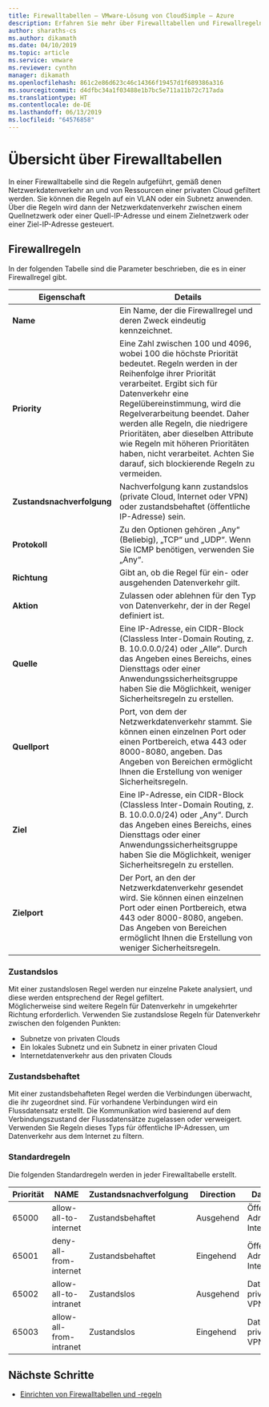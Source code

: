 ```yaml
---
title: Firewalltabellen – VMware-Lösung von CloudSimple – Azure
description: Erfahren Sie mehr über Firewalltabellen und Firewallregeln einer privaten CloudSimple-Cloud.
author: sharaths-cs
ms.author: dikamath
ms.date: 04/10/2019
ms.topic: article
ms.service: vmware
ms.reviewer: cynthn
manager: dikamath
ms.openlocfilehash: 861c2e86d623c46c14366f19457d1f689386a316
ms.sourcegitcommit: d4dfbc34a1f03488e1b7bc5e711a11b72c717ada
ms.translationtype: HT
ms.contentlocale: de-DE
ms.lasthandoff: 06/13/2019
ms.locfileid: "64576858"
---
```

# <a name="firewall-tables-overview"></a>Übersicht über Firewalltabellen

In einer Firewalltabelle sind die Regeln aufgeführt, gemäß denen Netzwerkdatenverkehr an und von Ressourcen einer privaten Cloud gefiltert werden. Sie können die Regeln auf ein VLAN oder ein Subnetz anwenden. Über die Regeln wird dann der Netzwerkdatenverkehr zwischen einem Quellnetzwerk oder einer Quell-IP-Adresse und einem Zielnetzwerk oder einer Ziel-IP-Adresse gesteuert.

## <a name="firewall-rules"></a>Firewallregeln

In der folgenden Tabelle sind die Parameter beschrieben, die es in einer Firewallregel gibt.

| Eigenschaft | Details |
| ---------| --------|
| **Name** | Ein Name, der die Firewallregel und deren Zweck eindeutig kennzeichnet. |
| **Priority** | Eine Zahl zwischen 100 und 4096, wobei 100 die höchste Priorität bedeutet. Regeln werden in der Reihenfolge ihrer Priorität verarbeitet. Ergibt sich für Datenverkehr eine Regelübereinstimmung, wird die Regelverarbeitung beendet. Daher werden alle Regeln, die niedrigere Prioritäten, aber dieselben Attribute wie Regeln mit höheren Prioritäten haben, nicht verarbeitet.  Achten Sie darauf, sich blockierende Regeln zu vermeiden. |
| **Zustandsnachverfolgung** | Nachverfolgung kann zustandslos (private Cloud, Internet oder VPN) oder zustandsbehaftet (öffentliche IP-Adresse) sein.  |
| **Protokoll** | Zu den Optionen gehören „Any“ (Beliebig), „TCP“ und „UDP“. Wenn Sie ICMP benötigen, verwenden Sie „Any“. |
| **Richtung** | Gibt an, ob die Regel für ein- oder ausgehenden Datenverkehr gilt. |
| **Aktion** | Zulassen oder ablehnen für den Typ von Datenverkehr, der in der Regel definiert ist. |
| **Quelle** | Eine IP-Adresse, ein CIDR-Block (Classless Inter-Domain Routing, z. B. 10.0.0.0/24) oder „Alle“.  Durch das Angeben eines Bereichs, eines Diensttags oder einer Anwendungssicherheitsgruppe haben Sie die Möglichkeit, weniger Sicherheitsregeln zu erstellen. |
| **Quellport** | Port, von dem der Netzwerkdatenverkehr stammt.  Sie können einen einzelnen Port oder einen Portbereich, etwa 443 oder 8000-8080, angeben. Das Angeben von Bereichen ermöglicht Ihnen die Erstellung von weniger Sicherheitsregeln. |
| **Ziel** | Eine IP-Adresse, ein CIDR-Block (Classless Inter-Domain Routing, z. B. 10.0.0.0/24) oder „Any“.  Durch das Angeben eines Bereichs, eines Diensttags oder einer Anwendungssicherheitsgruppe haben Sie die Möglichkeit, weniger Sicherheitsregeln zu erstellen.  |
| **Zielport** | Der Port, an den der Netzwerkdatenverkehr gesendet wird.  Sie können einen einzelnen Port oder einen Portbereich, etwa 443 oder 8000-8080, angeben. Das Angeben von Bereichen ermöglicht Ihnen die Erstellung von weniger Sicherheitsregeln.|

### <a name="stateless"></a>Zustandslos

Mit einer zustandslosen Regel werden nur einzelne Pakete analysiert, und diese werden entsprechend der Regel gefiltert.  
Möglicherweise sind weitere Regeln für Datenverkehr in umgekehrter Richtung erforderlich.  Verwenden Sie zustandslose Regeln für Datenverkehr zwischen den folgenden Punkten:

* Subnetze von privaten Clouds
* Ein lokales Subnetz und ein Subnetz in einer privaten Cloud
* Internetdatenverkehr aus den privaten Clouds

### <a name="stateful"></a>Zustandsbehaftet

 Mit einer zustandsbehafteten Regel werden die Verbindungen überwacht, die ihr zugeordnet sind. Für vorhandene Verbindungen wird ein Flussdatensatz erstellt. Die Kommunikation wird basierend auf dem Verbindungszustand der Flussdatensätze zugelassen oder verweigert.  Verwenden Sie Regeln dieses Typs für öffentliche IP-Adressen, um Datenverkehr aus dem Internet zu filtern.

### <a name="default-rules"></a>Standardregeln

Die folgenden Standardregeln werden in jeder Firewalltabelle erstellt.

|Priorität|NAME|Zustandsnachverfolgung|Direction|Datenverkehrstyp|Protocol|`Source`|Quellport|Ziel|Zielport|Aktion|
|--------|----|--------------|---------|------------|--------|------|-----------|-----------|----------------|------|
|65000|allow-all-to-internet|Zustandsbehaftet|Ausgehend|Öffentliche IP-Adresse oder Internetdatenverkehr|Alle|Beliebig|Beliebig|Beliebig|Beliebig|ZULASSEN|
|65001|deny-all-from-internet|Zustandsbehaftet|Eingehend|Öffentliche IP-Adresse oder Internetdatenverkehr|Alle|Beliebig|Beliebig|Beliebig|Beliebig|Verweigern|
|65002|allow-all-to-intranet|Zustandslos|Ausgehend|Datenverkehr in privater Cloud oder VPN-Datenverkehr|Alle|Beliebig|Beliebig|Beliebig|Beliebig|ZULASSEN|
|65003|allow-all-from-intranet|Zustandslos|Eingehend|Datenverkehr in privater Cloud oder VPN-Datenverkehr|Alle|Beliebig|Beliebig|Beliebig|Beliebig|ZULASSEN|

## <a name="next-steps"></a>Nächste Schritte

* [Einrichten von Firewalltabellen und -regeln](https://docs.azure.cloudsimple.com/firewall/)